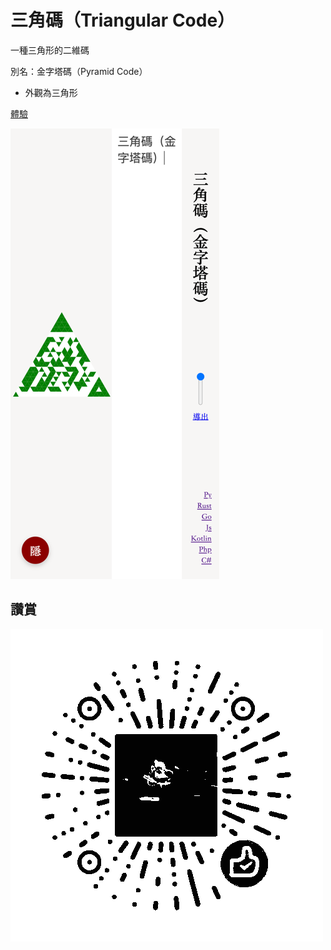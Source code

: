 # 三角碼（Triangular Code）

一種三角形的二維碼

別名：金字塔碼（Pyramid Code）

* 外觀為三角形

[體驗](https://lizongying.github.io/triangular-code/)

![](screenshots/img_1.png)

## 讚賞

![](./screenshots/appreciate.png)